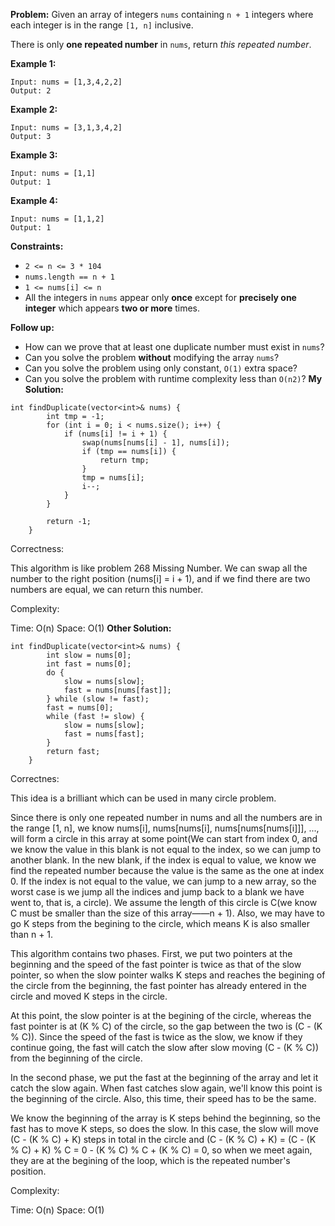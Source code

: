 **Problem:**
Given an array of integers `nums` containing `n + 1` integers where each integer is in the range `[1, n]` inclusive.

There is only **one repeated number** in `nums`, return *this repeated number*.

 

**Example 1:**

```
Input: nums = [1,3,4,2,2]
Output: 2
```

**Example 2:**

```
Input: nums = [3,1,3,4,2]
Output: 3
```

**Example 3:**

```
Input: nums = [1,1]
Output: 1
```

**Example 4:**

```
Input: nums = [1,1,2]
Output: 1
```

 

**Constraints:**

- `2 <= n <= 3 * 104`
- `nums.length == n + 1`
- `1 <= nums[i] <= n`
- All the integers in `nums` appear only **once** except for **precisely one integer** which appears **two or more** times.

 

**Follow up:**

- How can we prove that at least one duplicate number must exist in `nums`?
- Can you solve the problem **without** modifying the array `nums`?
- Can you solve the problem using only constant, `O(1)` extra space?
- Can you solve the problem with runtime complexity less than `O(n2)`?
**My Solution:**
```
int findDuplicate(vector<int>& nums) {
        int tmp = -1;
        for (int i = 0; i < nums.size(); i++) {
            if (nums[i] != i + 1) {
                swap(nums[nums[i] - 1], nums[i]);
                if (tmp == nums[i]) {
                    return tmp;
                }
                tmp = nums[i];
                i--;
            }
        }

        return -1;
    }
```

Correctness:

This algorithm is like problem 268 Missing Number. We can swap all the number to the right position (nums[i] = i + 1), and if we find there are two numbers are equal, we can return this number.

Complexity:

Time: O(n)
Space: O(1)
**Other Solution:**
```
int findDuplicate(vector<int>& nums) {
        int slow = nums[0];
        int fast = nums[0];
        do {
            slow = nums[slow];
            fast = nums[nums[fast]];
        } while (slow != fast);
        fast = nums[0];
        while (fast != slow) {
            slow = nums[slow];
            fast = nums[fast];
        }
        return fast;
    }
```
Correctnes:

This idea is a brilliant which can be used in many circle problem.

Since there is only one repeated number in nums and all the numbers are in the range [1, n], we know nums[i], nums[nums[i], nums[nums[nums[i]]], ..., will form a circle in this array at some point(We can start from index 0, and we know the value in this blank is not equal to the index, so we can jump to another blank. In the new blank, if the index is equal to value, we know we find the repeated number because the value is the same as the one at index 0. If the index is not equal to the value, we can jump to a new array, so the worst case is we jump all the indices and jump back to a blank we have went to, that is, a circle). We assume the length of this circle is C(we know C must be smaller than the size of this array——n + 1). Also, we may have to go K steps from the begining to the circle, which means K is also smaller than n + 1.

This algorithm contains two phases. First, we put two pointers at the beginning and the speed of the fast pointer is twice as that of the slow pointer, so when the slow pointer walks K steps and reaches the begining of the circle from the beginning, the fast pointer has already entered in the circle and moved K steps in the circle.

At this point, the slow pointer is at the begining of the circle, whereas the fast pointer is at (K % C) of the circle, so the gap between the two is (C - (K % C)). Since the speed of the fast is twice as the slow, we know if they continue going, the fast will catch the slow after slow moving (C - (K % C)) from the beginning of the circle.

In the second phase, we put the fast at the beginning of the array and let it catch the slow again. When fast catches slow again, we'll know this point is the beginning of the circle. Also, this time, their speed has to be the same.

We know the beginning of the array is K steps behind the beginning, so the fast has to move K steps, so does the slow. In this case, the slow will move (C - (K % C) + K) steps in total in the circle and (C - (K % C) + K) = (C - (K % C) + K) % C = 0 - (K % C) % C + (K % C) = 0, so when we meet again, they are at the begining of the loop, which is the repeated number's position.

Complexity:

Time: O(n)
Space: O(1)